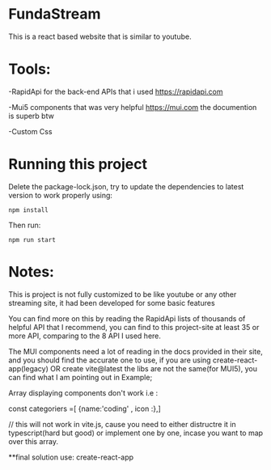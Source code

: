 # FundaStream
This is a react based website that is similar to youtube.

# Tools:
-RapidApi for the back-end APIs that i used https://rapidapi.com

-Mui5 components that was very helpful https://mui.com the documention is superb btw

-Custom Css 

# Running this project 
Delete the package-lock.json, try to update the dependencies to latest version to work properly using:
```
npm install
```
Then run:
```
npm run start
```
# Notes:
This is project is not fully customized to be like youtube or any other streaming site, it had been developed for some basic features

You can find more on this by reading the RapidApi lists of thousands of helpful API that I recommend, you can find to this project-site at least 35 or more API, comparing to the 8 API I used here.

The MUI components need a lot of reading in the docs provided in their site, and you should find the accurate one to use, if you are using create-react-app(legacy) OR create vite@latest the libs are not the same(for MUI5), you can find what I am pointing out in Example; 

Array displaying components don't work i.e : 

const categoriers =[
{name:'coding' , icon :<CodingIcon/>},]

// this will not work in vite.js, cause you need to either distructre it in typescript(hard but good) or implement one by one, incase you want to map over this array.

**final solution use: create-react-app
